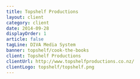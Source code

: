 ```yaml
---
title: Topshelf Productions
layout: client
category: client
date: 2014-09-28
displayOrder: 1
article: false
tagLine: DIVA Media System
banner: topshelf/cook-the-books
client: Topshelf Productions
clientUrl: http://www.topshelfproductions.co.nz/
clientLogo: topshelf/topshelf.png
---
```

